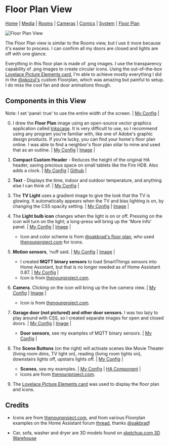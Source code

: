 # Floor Plan View

[Home](home.md) | [Media](media.md) | [Rooms](rooms.md) | [Cameras](cameras.md) | [Comics](comics.md) | [System](system.md) | [Floor Plan](floorplan.md) 

![Floor Plan View](https://github.com/dnguyen800/home-assistant-configuration-example/blob/master/images/floorplan.png?raw=true)

The Floor Plan view is similar to the Rooms view, but I use it more because it's easier to process. I can confirm all my doors are closed and lights are off with one glance.

Everything in this floor plan is made of .png images. I use the transparency capability of .png images to create circular icons. Using the out-of-the-box [Lovelace Picture Elements card](https://www.home-assistant.io/lovelace/picture-elements/), I'm able to achieve mostly everything I did in the [@pkozul's](https://github.com/pkozul/ha-floorplan) custom Floorplan, which was amazing but painful to setup. I do miss the cool fan and door animations though.

## Components in this View
Note: I set 'panel: true' to use the entire width of the screen. | [My Config](https://github.com/dnguyen800/home-assistant-configuration-example/blob/469e949b0f1610091ca03c508d8d9ec6846ba6e4/configuration/ui-lovelace.yaml#L611-L616) |

0) I drew the **Floor Plan** image using an open-source vector graphics application called [Inkscape](https://inkscape.org/). It is very difficult to use, so I recommend using any program you're familiar with, like one of Adobe's graphic design products. If you're lucky, you can find your home's floor plan online. I was able to find a neighbor's floor plan siilar to mine and used that as an outline. | [My Config](https://github.com/dnguyen800/home-assistant-configuration-example/blob/469e949b0f1610091ca03c508d8d9ec6846ba6e4/configuration/ui-lovelace.yaml#L611) | [Image](https://github.com/dnguyen800/home-assistant-configuration-example/blob/master/configuration/www/images/floorplan/floorplan.png) |


1) **Compact Custom Header** - Reduces the height of the original HA header, saving precious space on small tablets like the Fire HD8. Also adds a clock. | [My Config](https://github.com/dnguyen800/home-assistant-configuration-example/blob/c464015b67898ab87d38762f3f4858ecddc3ea87/configuration/ui-lovelace.yaml#L507-L510) | [Github](https://github.com/maykar/compact-custom-header/) |

2) **Text** - Displays the time, indoor and outdoor temperature, and anything else I can think of. | [My Config](https://github.com/dnguyen800/home-assistant-configuration-example/blob/c464015b67898ab87d38762f3f4858ecddc3ea87/configuration/ui-lovelace.yaml#L880-L908) |

3) The **TV Light** uses a gradient image to give the look that the TV is glowing. It automatically appears when the TV and bias lighting is on, by changing the CSS opacity setting. | [My Config](https://github.com/dnguyen800/home-assistant-configuration-example/blob/c464015b67898ab87d38762f3f4858ecddc3ea87/configuration/ui-lovelace.yaml#L760-L768) | [Image](https://github.com/dnguyen800/home-assistant-configuration-example/blob/master/configuration/www/images/floorplan/tv.png) |

4) The **Light bulb icon** changes when the light is on or off. Pressing on the icon will turn on the light; a long-press will bring up the 'More Info' panel. | [My Config](https://github.com/dnguyen800/home-assistant-configuration-example/blob/c464015b67898ab87d38762f3f4858ecddc3ea87/configuration/ui-lovelace.yaml#L744-L758) | [Image](https://github.com/dnguyen800/home-assistant-configuration-example/blob/master/configuration/www/images/floorplan/light_on.png) |
    * Icon and color scheme is from [@oakbrad's floor plan](https://community.home-assistant.io/t/share-your-floorplan/21315/146?u=dwinnn), who used [thenounproject.com](https://thenounproject.com/) for icons.



6) **Motion sensors**, 'nuff said. | [My Config](https://github.com/dnguyen800/home-assistant-configuration-example/blob/c464015b67898ab87d38762f3f4858ecddc3ea87/configuration/ui-lovelace.yaml#L682-L740) | [Image](https://github.com/dnguyen800/home-assistant-configuration-example/blob/master/configuration/www/images/floorplan/motion-on.png) |
    * I created **MQTT binary sensors** to load SmartThings sensors into Home Assistant, but that is no longer needed as of Home Assistant 0.87. | [My Config](https://github.com/dnguyen800/home-assistant-configuration-example/blob/master/configuration/config/binary_sensors.yaml) |
    * Icon is from [thenounproject.com](https://thenounproject.com/).

7) **Camera**. Clicking on the icon will bring up the live camera view. | [My Config](https://github.com/dnguyen800/home-assistant-configuration-example/blob/c464015b67898ab87d38762f3f4858ecddc3ea87/configuration/ui-lovelace.yaml#L674-L681) | [Image](https://github.com/dnguyen800/home-assistant-configuration-example/blob/master/configuration/www/images/floorplan/camera.png) |
    * Icon is from [thenounproject.com](https://thenounproject.com/).

8) **Garage door (not pictured) and other door sensors**. I was too lazy to play around with CSS, so I created separate images for open and closed doors. | [My Config](https://github.com/dnguyen800/home-assistant-configuration-example/blob/c464015b67898ab87d38762f3f4858ecddc3ea87/configuration/ui-lovelace.yaml#L909-L960) | [Image](https://github.com/dnguyen800/home-assistant-configuration-example/blob/master/configuration/www/images/floorplan/front_door_closed.png) |
    * **Door sensors**, see my examples of MQTT binary sensors. | [My Config](https://github.com/dnguyen800/home-assistant-configuration-example/blob/master/configuration/config/binary_sensors.yaml) |


6) The **Scene Buttons** (on the right) will activate scenes like Movie Theater (living room dims, TV light on), reading (living room lights on), downstairs lights off, upstairs lights off. | [My Config](https://github.com/dnguyen800/home-assistant-configuration-example/blob/c464015b67898ab87d38762f3f4858ecddc3ea87/configuration/ui-lovelace.yaml#L621-L672) |
    * **Scenes**, see my examples. | [My Config](https://github.com/dnguyen800/home-assistant-configuration-example/blob/master/configuration/config/scenes.yaml) | [HA Component](https://www.home-assistant.io/components/scene/) |
    * Icons are from [thenounproject.com](https://thenounproject.com/).

7) The [Lovelace Picture Elements card](https://www.home-assistant.io/lovelace/picture-elements/) was used to display the floor plan and icons.

## Credits
* Icons are from [thenounproject.com](https://thenounproject.com/), and from various Floorplan examples on the Home Assistant forum [thread](https://community.home-assistant.io/t/share-your-floorplan/21315), thanks [@oakbrad](https://community.home-assistant.io/t/share-your-floorplan/21315/146?u=dwinnn)!

* Car, sofa, washer and dryer are 3D models found on [sketchup.com 3D Warehouse](https://3dwarehouse.sketchup.com/?hl=en)